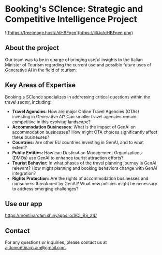 # Booking's SCIence: Strategic and Competitive Intelligence Project
![[https://freeimage.host/i/dHBFqen](https://iili.io/dHBFqen.png)

## About the project
Our team was to be in charge of bringing useful insights to the Italian Minister of Tourism regarding the current use and possible future uses of Generative AI in the field of tourism.

## Key Areas of Expertise
Booking's SCIence specializes in addressing critical questions within the travel sector, including:

- **Travel Agencies:** How are major Online Travel Agencies (OTAs) investing in Generative AI? Can smaller travel agencies remain competitive in this evolving landscape?
- **Accommodation Businesses:** What is the impact of GenAI on accommodation businesses? How might OTA choices significantly affect these businesses?
- **Countries:** Are other EU countries investing in GenAI, and to what extent?
- **Public Entities:** How can Destination Management Organizations (DMOs) use GenAI to enhance tourist attraction efforts?
- **Tourist Behavior:** In what phases of the travel planning journey is GenAI relevant? How might planning and booking behaviors change with GenAI integration?
- **Rights Protection:** Are the rights of accommodation businesses and consumers threatened by GenAI? What new policies might be necessary to address emerging challenges?

## Use our app
https://montinaroam.shinyapps.io/SCI_BS_24/

## Contact

For any questions or inquiries, please contact us at [aldomontinaro.am@gmail.com](mailto:aldomontinaro.am@gmail.com).
